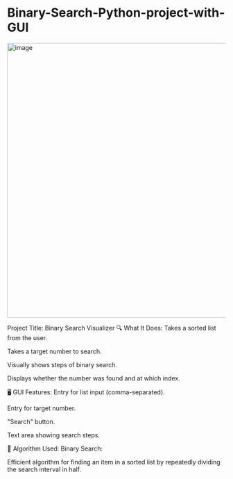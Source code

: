 # Binary-Search-Python-project-with-GUI
<img width="685" height="633" alt="image" src="https://github.com/user-attachments/assets/7d43c522-fd07-4192-acb0-b7f09caf3971" />

Project Title: Binary Search Visualizer
🔍 What It Does:
Takes a sorted list from the user.

Takes a target number to search.

Visually shows steps of binary search.

Displays whether the number was found and at which index.

🖥️ GUI Features:
Entry for list input (comma-separated).

Entry for target number.

"Search" button.

Text area showing search steps.

🧠 Algorithm Used:
Binary Search:

Efficient algorithm for finding an item in a sorted list by repeatedly dividing the search interval in half.
